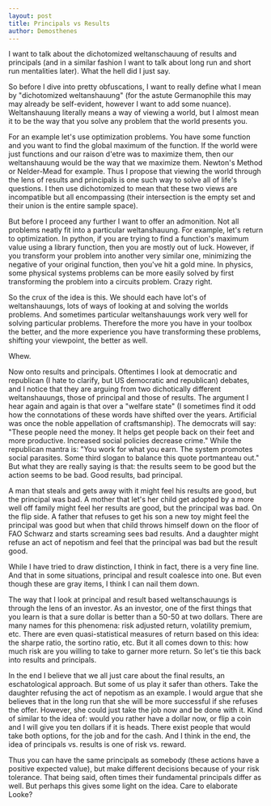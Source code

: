 ```yaml
---
layout: post
title: Principals vs Results
author: Demosthenes
---
```



I want to talk about the dichotomized weltanschauung of results and principals (and in a similar fashion I want to talk about long run and short run mentalities later). What the hell did I just say.

So before I dive into pretty obfuscations, I want to really define what I mean by "dichotomized weltanshauung" (for the astute Germanophile this may may already be self-evident, however I want to add some nuance). Weltanshauung literally means a way of viewing a world, but I almost mean it to be the way that you solve any problem that the world presents you. 

For an example let's use optimization problems. You have some function and you want to find the global maximum of the function. If the world were just functions and our raison d'etre was to maximize them, then our weltanshauung would be the way that we maximize them. Newton's Method or Nelder-Mead for example. Thus I propose that viewing the world through the lens of results and principals is one such way to solve all of life's questions. I then use dichotomized to mean that these two views are incompatible but all encompassing (their intersection is the empty set and their union is the entire sample space).

But before I proceed any further I want to offer an admonition. Not all problems neatly fit into a particular weltanshauung. For example, let's return to optimization. In python, if you are trying to find a function's maximum value using a library function, then you are mostly out of luck. However, if you transform your problem into another very similar one, minimizing the negative of your original function, then you've hit a gold mine. In physics, some physical systems problems can be more easily solved by first transforming the problem into a circuits problem. Crazy right. 

So the crux of the idea is this. We should each have lot's of weltanshauungs, lots of ways of looking at and solving the worlds problems. And sometimes particular weltanshauungs work very well for solving particular problems. Therefore the more you have in your toolbox the better, and the more experience you have transforming these problems, shifting your viewpoint, the better as well. 

Whew. 

Now onto results and principals. Oftentimes I look at democratic and republican (I hate to clarify, but US democratic and republican) debates, and I notice that they are arguing from two dichotically different weltanshauungs, those of principal and those of results. The argument I hear again and again is that over a "welfare state" (I sometimes find it odd how the connotations of these words have shifted over the years. Artificial was once the noble appellation of craftsmanship). The democrats will say: "These people need the money. It helps get people back on their feet and more productive. Increased social policies decrease crime." While the republican mantra is: "You work for what you earn. The system promotes social parasites. Some third slogan to balance this quote portmanteau out." But what they are really saying is that: the results seem to be good but the action seems to be bad. Good results, bad principal. 

A man that steals and gets away with it might feel his results are good, but the principal was bad. A mother that let's her child get adopted by a more well off family might feel her results are good, but the principal was bad. On the flip side. A father that refuses to get his son a new toy might feel the principal was good but when that child throws himself down on the floor of FAO Schwarz and starts screaming sees bad results. And a daughter might refuse an act of nepotism and feel that the principal was bad but the result good. 

While I have tried to draw distinction, I think in fact, there is a very fine line. And that in some situations, principal and result coalesce into one. But even though these are gray items, I think I can nail them down. 

The way that I look at principal and result based weltanschauungs is through the lens of an investor. As an investor, one of the first things that you learn is that a sure dollar is better than a 50-50 at two dollars. There are many names for this phenomena:  risk adjusted return, volatility premium, etc. There are even quasi-statistical measures of return based on this idea: the sharpe ratio, the sortino ratio, etc. But it all comes down to this: how much risk are you willing to take to garner more return. So let's tie this back into results and principals. 

In the end I believe that we all just care about the final results, an eschatological approach. But some of us play it safer than others. Take the daughter refusing the act of nepotism as an example. I would argue that she believes that in the long run that she will be more successful if she refuses the offer. However, she could just take the job now and be done with it. Kind of similar to the idea of: would you rather have a dollar now, or flip a coin and I will give you ten dollars if it is heads. There exist people that would take both options, for the job and for the cash. And I think in the end, the idea of principals vs. results is one of risk vs. reward. 

Thus you can have the same principals as somebody (these actions have a positive expected value), but make different decisions because of your risk tolerance. That being said, often times their fundamental principals differ as well. But perhaps this gives some light on the idea. Care to elaborate Looke? 




